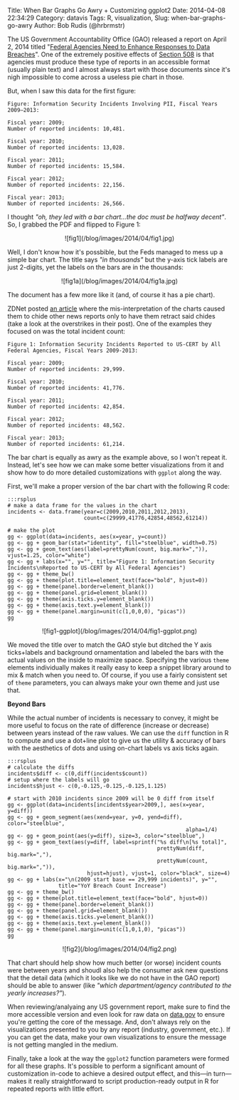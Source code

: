 Title: When Bar Graphs Go Awry + Customizing ggplot2
Date: 2014-04-08 22:34:29
Category: datavis
Tags: R, visualization,
Slug: when-bar-graphs-go-awry
Author: Bob Rudis (@hrbrmstr)

The US Government Accountability Office (GAO) released a report on April 2, 2014 titled "[Federal Agencies Need to Enhance Responses to Data Breaches](http://www.gao.gov/products/GAO-14-487T)". One of the extremely positive effects of [Section 508](http://www.ada.gov/508/index.html) is that agencies must produce these type of reports in an accessible format (usually plain text) and I almost always start with those documents since it's nigh impossible to come across a useless pie chart in those.

But, when I saw this data for the first figure:

    Figure: Information Security Incidents Involving PII, Fiscal Years 2009–2013: 
        
    Fiscal year: 2009; 
    Number of reported incidents: 10,481. 
    
    Fiscal year: 2010; 
    Number of reported incidents: 13,028. 
    
    Fiscal year: 2011; 
    Number of reported incidents: 15,584. 
    
    Fiscal year: 2012; 
    Number of reported incidents: 22,156. 
    
    Fiscal year: 2013; 
    Number of reported incidents: 26,566. 

I thought *"oh, they led with a bar chart&hellip;the doc must be halfway decent"*. So, I grabbed the PDF and flipped to Figure 1:

<center>![fig1](/blog/images/2014/04/fig1.jpg)</center>

Well, I don't know how it's possbible, but the Feds managed to mess up a simple bar chart. The title says *"in thousands"* but the y-axis tick labels are just 2-digits, yet the labels on the bars are in the thousands:

<center>![fig1a](/blog/images/2014/04/fig1a.jpg)</center>

The document has a few more like it (and, of course it has a pie chart).

ZDNet posted [an article](http://www.zdnet.com/government-breaches-at-all-time-high-press-blunder-under-reports-by-millions-7000028113/) where the mis-interpretation of the charts caused them to chide other news reports only to have them retract said chides (take a look at the overstrikes in their post). One of the examples they focused on was the total incident count:

    Figure 1: Information Security Incidents Reported to US-CERT by All 
    Federal Agencies, Fiscal Years 2009-2013: 
    
    Fiscal year: 2009; 
    Number of reported incidents: 29,999. 
    
    Fiscal year: 2010; 
    Number of reported incidents: 41,776. 
    
    Fiscal year: 2011; 
    Number of reported incidents: 42,854. 
    
    Fiscal year: 2012; 
    Number of reported incidents: 48,562. 
    
    Fiscal year: 2013; 
    Number of reported incidents: 61,214. 

The bar chart is equally as awry as the example above, so I won't repeat it. Instead, let's see how we can make some better visualizations from it and show how to do more detailed customizations with `ggplot` along the way.

First, we'll make a proper version of the bar chart with the following R code:

    :::rsplus
    # make a data frame for the values in the chart
    incidents <- data.frame(year=c(2009,2010,2011,2012,2013),
                            count=c(29999,41776,42854,48562,61214))
    
    # make the plot
    gg <- ggplot(data=incidents, aes(x=year, y=count))
    gg <- gg + geom_bar(stat="identity", fill="steelblue", width=0.75)
    gg <- gg + geom_text(aes(label=prettyNum(count, big.mark=",")), vjust=1.25, color="white")
    gg <- gg + labs(x="", y="", title="Figure 1: Information Security Incidents\nReported to US-CERT by All Federal Agencies")
    gg <- gg + theme_bw()
    gg <- gg + theme(plot.title=element_text(face="bold", hjust=0))
    gg <- gg + theme(panel.border=element_blank())
    gg <- gg + theme(panel.grid=element_blank())
    gg <- gg + theme(axis.ticks.y=element_blank())
    gg <- gg + theme(axis.text.y=element_blank())
    gg <- gg + theme(panel.margin=unit(c(1,0,0,0), "picas"))
    gg

<center>![fig1-ggplot](/blog/images/2014/04/fig1-ggplot.png)</center>

We moved the title over to match the GAO style but ditched the Y axis ticks+labels and background ornamentation and labeled the bars with the actual values on the inside to maximize space. Specifying the various `theme` elements individually makes it really easy to keep a snippet library around to mix & match when you need to. Of course, if you use a fairly consistent set of `theme` parameters, you can always make your own theme and just use that.

**Beyond Bars**

While the actual number of incidents is necessary to convey, it might be more useful to focus on the rate of difference (increase or decrease) between years instead of the raw values. We can use the `diff` function in R to compute and use a dot+line plot to give us the utility & accuracy of bars with the aesthetics of dots and using on-chart labels vs axis ticks again.

    :::rsplus
    # calculate the diffs
    incidents$diff <- c(0,diff(incidents$count))
    # setup where the labels will go
    incidents$hjust <- c(0,-0.125,-0.125,-0.125,1.125)
    
    # start with 2010 incidents since 2009 will be 0 diff from itself
    gg <- ggplot(data=incidents[incidents$year>2009,], aes(x=year, y=diff))
    gg <- gg + geom_segment(aes(xend=year, y=0, yend=diff), color="steelblue", 
                                                            alpha=1/4)
    gg <- gg + geom_point(aes(y=diff), size=3, color="steelblue",)
    gg <- gg + geom_text(aes(y=diff, label=sprintf("%s diff\n[%s total]",
                                                   prettyNum(diff, big.mark=","), 
                                                   prettyNum(count, big.mark=",")), 
                             hjust=hjust), vjust=1, color="black", size=4)
    gg <- gg + labs(x="\n(2009 start base == 29,999 incidents)", y="", 
                    title="YoY Breach Count Increase")
    gg <- gg + theme_bw()
    gg <- gg + theme(plot.title=element_text(face="bold", hjust=0))
    gg <- gg + theme(panel.border=element_blank())
    gg <- gg + theme(panel.grid=element_blank())
    gg <- gg + theme(axis.ticks.y=element_blank())
    gg <- gg + theme(axis.text.y=element_blank())
    gg <- gg + theme(panel.margin=unit(c(1,0,1,0), "picas"))
    gg

<center>![fig2](/blog/images/2014/04/fig2.png)</center>

That chart should help show how much better (or worse) incident counts were between years and shoudl also help the consumer ask new questions that the detail data (which it looks like we do not have in the GAO report) should be able to answer (like *"which department/agency contributed to the yearly increases?"*).

When reviewing/analyaing any US government report, make sure to find the more accessible version and even look for raw data on [data.gov](http://data.gov/) to ensure you're getting the core of the message. And, don't always rely on the visualizations presented to you by any report (industry, government, etc.). If you can get the data, make your own visualizations to ensure the message is not getting mangled in the medium.

Finally, take a look at the way the `ggplot2` function parameters were formed for all these graphs. It's possible to perform a significant amount of customization in-code to achieve a desired output effect, and this&mdash;in turn&mdash;makes it really straightforward to script production-ready output in R for repeated reports with little effort.



